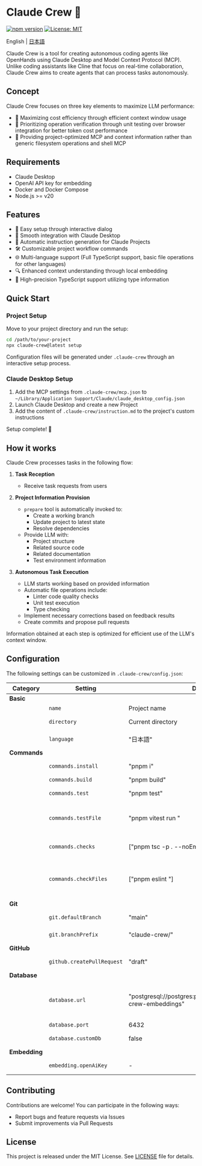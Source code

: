 # Claude Crew 🤖

[![npm version](https://badge.fury.io/js/claude-crew.svg)](https://badge.fury.io/js/claude-crew)
[![License: MIT](https://img.shields.io/badge/License-MIT-yellow.svg)](https://opensource.org/licenses/MIT)

English | [日本語](README.ja.md)

Claude Crew is a tool for creating autonomous coding agents like OpenHands using Claude Desktop and Model Context Protocol (MCP). Unlike coding assistants like Cline that focus on real-time collaboration, Claude Crew aims to create agents that can process tasks autonomously.

## Concept

Claude Crew focuses on three key elements to maximize LLM performance:

- 🎯 Maximizing cost efficiency through efficient context window usage
- 🧪 Prioritizing operation verification through unit testing over browser integration for better token cost performance
- 🔄 Providing project-optimized MCP and context information rather than generic filesystem operations and shell MCP

## Requirements

- Claude Desktop
- OpenAI API key for embedding
- Docker and Docker Compose
- Node.js >= v20

## Features

- 🚀 Easy setup through interactive dialog
- 🔄 Smooth integration with Claude Desktop
- 📝 Automatic instruction generation for Claude Projects
- 🛠️ Customizable project workflow commands
- 🌐 Multi-language support (Full TypeScript support, basic file operations for other languages)
- 🔍 Enhanced context understanding through local embedding
- 💪 High-precision TypeScript support utilizing type information

## Quick Start

### Project Setup

Move to your project directory and run the setup:

```bash
cd /path/to/your-project
npx claude-crew@latest setup
```

Configuration files will be generated under `.claude-crew` through an interactive setup process.

### Claude Desktop Setup

1. Add the MCP settings from `.claude-crew/mcp.json` to `~/Library/Application Support/Claude/claude_desktop_config.json`
2. Launch Claude Desktop and create a new Project
3. Add the content of `.claude-crew/instruction.md` to the project's custom instructions

Setup complete! 🎉

## How it works

Claude Crew processes tasks in the following flow:

1. **Task Reception**

   - Receive task requests from users

2. **Project Information Provision**

   - `prepare` tool is automatically invoked to:
     - Create a working branch
     - Update project to latest state
     - Resolve dependencies
   - Provide LLM with:
     - Project structure
     - Related source code
     - Related documentation
     - Test environment information

3. **Autonomous Task Execution**
   - LLM starts working based on provided information
   - Automatic file operations include:
     - Linter code quality checks
     - Unit test execution
     - Type checking
   - Implement necessary corrections based on feedback results
   - Create commits and propose pull requests

Information obtained at each step is optimized for efficient use of the LLM's context window.

## Configuration

The following settings can be customized in `.claude-crew/config.json`:

| Category      | Setting                    | Default Value                                                          | Description                                                            |
| ------------- | -------------------------- | ---------------------------------------------------------------------- | ---------------------------------------------------------------------- |
| **Basic**     |
|               | `name`                     | Project name                                                           | Project name                                                           |
|               | `directory`                | Current directory                                                      | Project root directory                                                 |
|               | `language`                 | "日本語"                                                               | Language for Claude interaction                                        |
| **Commands**  |
|               | `commands.install`         | "pnpm i"                                                               | Command to install dependencies                                        |
|               | `commands.build`           | "pnpm build"                                                           | Build command                                                          |
|               | `commands.test`            | "pnpm test"                                                            | Test execution command                                                 |
|               | `commands.testFile`        | "pnpm vitest run <file>"                                               | Single file test command. <file> is replaced with absolute path        |
|               | `commands.checks`          | ["pnpm tsc -p . --noEmit"]                                             | Validation commands like type checking                                 |
|               | `commands.checkFiles`      | ["pnpm eslint <files>"]                                                | File-specific validation commands. <files> is replaced with paths list |
| **Git**       |
|               | `git.defaultBranch`        | "main"                                                                 | Default branch name                                                    |
|               | `git.branchPrefix`         | "claude-crew/"                                                         | Working branch prefix                                                  |
| **GitHub**    |
|               | `github.createPullRequest` | "draft"                                                                | PR creation method (always/draft/never)                                |
| **Database**  |
|               | `database.url`             | "postgresql://postgres:postgres@127.0.0.1:6432/claude-crew-embeddings" | PostgreSQL connection URL. Don't change unless using custom DB         |
|               | `database.port`            | 6432                                                                   | Port number                                                            |
|               | `database.customDb`        | false                                                                  | Custom DB usage flag                                                   |
| **Embedding** |
|               | `embedding.openAiKey`      | -                                                                      | OpenAI API key (required)                                              |

## Contributing

Contributions are welcome! You can participate in the following ways:

- Report bugs and feature requests via Issues
- Submit improvements via Pull Requests

## License

This project is released under the MIT License. See [LICENSE](LICENSE) file for details.

